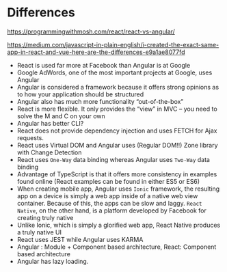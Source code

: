 # Differences

https://programmingwithmosh.com/react/react-vs-angular/

https://medium.com/javascript-in-plain-english/i-created-the-exact-same-app-in-react-and-vue-here-are-the-differences-e9a1ae8077fd

- React is used far more at Facebook than Angular is at Google
- Google AdWords, one of the most important projects at Google, uses Angular
- Angular is considered a framework because it offers strong opinions as to how your application should be structured
- Angular also has much more functionality “out-of-the-box”
- React is more flexible. It only provides the “view” in MVC – you need to solve the M and C on your own
- Angular has better CLI?
- React does not provide dependency injection and uses FETCH for Ajax requests.
- React uses Virtual DOM and Angular uses (Regular DOM!!) Zone library with Change Detection
- React uses `One-Way` data binding whereas Angular uses `Two-Way` data binding
- Advantage of TypeScript is that it offers more consistency in examples found online (React examples can be found in either ES5 or ES6)
- When creating mobile app, Angular uses `Ionic` framework, the resulting app on a device is simply a web app inside of a native web view container. Because of this, the apps can be slow and laggy. `React Native`, on the other hand, is a platform developed by Facebook for creating truly native
- Unlike Ionic, which is simply a glorified web app, React Native produces a truly native UI
- React uses JEST while Angular uses KARMA
- Angular : Module + Component based architecture, React: Component based architecture
- Angular has lazy loading.
